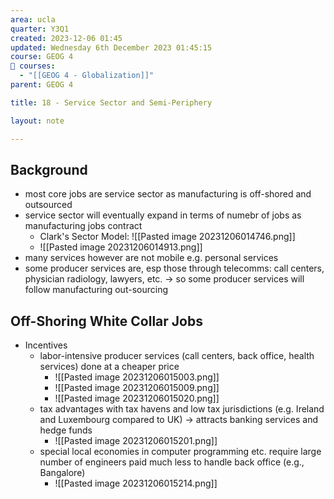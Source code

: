 ```yaml
---
area: ucla
quarter: Y3Q1
created: 2023-12-06 01:45
updated: Wednesday 6th December 2023 01:45:15
course: GEOG 4
📕 courses:
  - "[[GEOG 4 - Globalization]]"
parent: GEOG 4

title: 18 - Service Sector and Semi-Periphery

layout: note

---
```

## Background
- most core jobs are service sector as manufacturing is off-shored and outsourced
- service sector will eventually expand in terms of numebr of jobs as manufacturing jobs contract
	- Clark's Sector Model: ![[Pasted image 20231206014746.png]]
	- ![[Pasted image 20231206014913.png]]
- many services however are not mobile e.g. personal services
- some producer services are, esp those through telecomms: call centers, physician radiology, lawyers, etc. -> so some producer services will follow manufacturing out-sourcing
## Off-Shoring White Collar Jobs
- Incentives
	- labor-intensive producer services (call centers, back office, health services) done at a cheaper price
		- ![[Pasted image 20231206015003.png]]
		- ![[Pasted image 20231206015009.png]]
		- ![[Pasted image 20231206015020.png]]
	- tax advantages with tax havens and low tax jurisdictions (e.g. Ireland and Luxembourg compared to UK) -> attracts banking services and hedge funds
		- ![[Pasted image 20231206015201.png]]
	- special local economies in computer programming etc. require large number of engineers paid much less to handle back office (e.g., Bangalore)
		- ![[Pasted image 20231206015214.png]]
